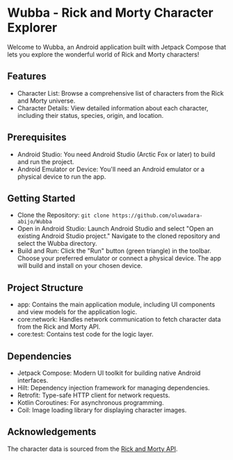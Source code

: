 # Wubba - Rick and Morty Character Explorer

Welcome to Wubba, an Android application built with Jetpack Compose that lets you explore the wonderful world of Rick and Morty characters!


## Features
- Character List: Browse a comprehensive list of characters from the Rick and Morty universe.
- Character Details: View detailed information about each character, including their status, species, origin, and location.

## Prerequisites
- Android Studio: You need Android Studio (Arctic Fox or later) to build and run the project.
- Android Emulator or Device: You'll need an Android emulator or a physical device to run the app.

## Getting Started
- Clone the Repository: `git clone https://github.com/oluwadara-abijo/Wubba`
- Open in Android Studio:
Launch Android Studio and select "Open an existing Android Studio project."
Navigate to the cloned repository and select the Wubba directory.
- Build and Run:
Click the "Run" button (green triangle) in the toolbar.
Choose your preferred emulator or connect a physical device.
The app will build and install on your chosen device.

## Project Structure
- app: Contains the main application module, including UI components and view models for the application logic.
- core:network: Handles network communication to fetch character data from the Rick and Morty API.
- core:test: Contains test code for the logic layer.

## Dependencies
- Jetpack Compose: Modern UI toolkit for building native Android interfaces.
- Hilt: Dependency injection framework for managing dependencies.
- Retrofit: Type-safe HTTP client for network requests.
- Kotlin Coroutines: For asynchronous programming.
- Coil: Image loading library for displaying character images.

## Acknowledgements
The character data is sourced from the [Rick and Morty API](https://rickandmortyapi.com/documentation).

